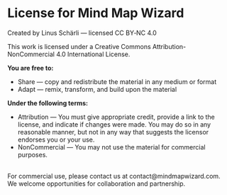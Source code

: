 # License for Mind Map Wizard

Created by Linus Schärli — licensed CC BY‑NC 4.0

This work is licensed under a Creative Commons Attribution-NonCommercial 4.0 International License.

**You are free to:**
- Share — copy and redistribute the material in any medium or format
- Adapt — remix, transform, and build upon the material

**Under the following terms:**
- Attribution — You must give appropriate credit, provide a link to the license, and indicate if changes were made. You may do so in any reasonable manner, but not in any way that suggests the licensor endorses you or your use.
- NonCommercial — You may not use the material for commercial purposes.
<br>
For commercial use, please contact us at contact@mindmapwizard.com. We welcome opportunities for collaboration and partnership.

